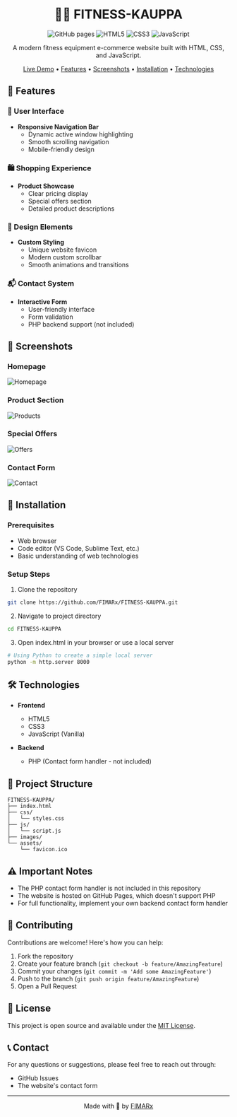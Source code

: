 <div align="center">
  
# 🏋️‍♂️ FITNESS-KAUPPA
  
![GitHub pages](https://img.shields.io/badge/GitHub%20Pages-Active-success)
![HTML5](https://img.shields.io/badge/HTML5-E34F26?style=flat&logo=html5&logoColor=white)
![CSS3](https://img.shields.io/badge/CSS3-1572B6?style=flat&logo=css3&logoColor=white)
![JavaScript](https://img.shields.io/badge/JavaScript-F7DF1E?style=flat&logo=javascript&logoColor=black)

A modern fitness equipment e-commerce website built with HTML, CSS, and JavaScript.

[Live Demo](https://fimarx.github.io/FITNESS-KAUPPA) • [Features](#-features) • [Screenshots](#-screenshots) • [Installation](#-installation) • [Technologies](#-technologies)

</div>

## 🌟 Features

### 📱 User Interface
- **Responsive Navigation Bar**
  - Dynamic active window highlighting
  - Smooth scrolling navigation
  - Mobile-friendly design

### 🛍️ Shopping Experience
- **Product Showcase**
  - Clear pricing display
  - Special offers section
  - Detailed product descriptions

### 💅 Design Elements
- **Custom Styling**
  - Unique website favicon
  - Modern custom scrollbar
  - Smooth animations and transitions

### 📬 Contact System
- **Interactive Form**
  - User-friendly interface
  - Form validation
  - PHP backend support (not included)

## 📸 Screenshots

### Homepage
![Homepage](https://user-images.githubusercontent.com/69573290/235531653-89340205-3b36-4ee2-b24f-dbd929eb8bf8.png)

### Product Section
![Products](https://user-images.githubusercontent.com/69573290/235531692-e7ba2f26-cb95-44e0-9bbe-7a67a0c60ea9.png)

### Special Offers
![Offers](https://user-images.githubusercontent.com/69573290/235531729-48e41828-ea93-4824-8375-53de5514ba54.png)

### Contact Form
![Contact](https://user-images.githubusercontent.com/69573290/235531866-ed6c5765-d2bd-4714-8dbd-ca12f5e3134e.png)

## 🚀 Installation

### Prerequisites
- Web browser
- Code editor (VS Code, Sublime Text, etc.)
- Basic understanding of web technologies

### Setup Steps

1. Clone the repository
```bash
git clone https://github.com/FIMARx/FITNESS-KAUPPA.git
```

2. Navigate to project directory
```bash
cd FITNESS-KAUPPA
```

3. Open index.html in your browser or use a local server
```bash
# Using Python to create a simple local server
python -m http.server 8000
```

## 🛠️ Technologies

- **Frontend**
  - HTML5
  - CSS3
  - JavaScript (Vanilla)

- **Backend**
  - PHP (Contact form handler - not included)

## 📁 Project Structure

```
FITNESS-KAUPPA/
├── index.html
├── css/
│   └── styles.css
├── js/
│   └── script.js
├── images/
└── assets/
    └── favicon.ico
```

## ⚠️ Important Notes

- The PHP contact form handler is not included in this repository
- The website is hosted on GitHub Pages, which doesn't support PHP
- For full functionality, implement your own backend contact form handler

## 🤝 Contributing

Contributions are welcome! Here's how you can help:

1. Fork the repository
2. Create your feature branch (`git checkout -b feature/AmazingFeature`)
3. Commit your changes (`git commit -m 'Add some AmazingFeature'`)
4. Push to the branch (`git push origin feature/AmazingFeature`)
5. Open a Pull Request

## 📝 License

This project is open source and available under the [MIT License](LICENSE).

## 📞 Contact

For any questions or suggestions, please feel free to reach out through:
- GitHub Issues
- The website's contact form

---

<div align="center">

Made with 💪 by [FIMARx](https://github.com/FIMARx)

</div>
